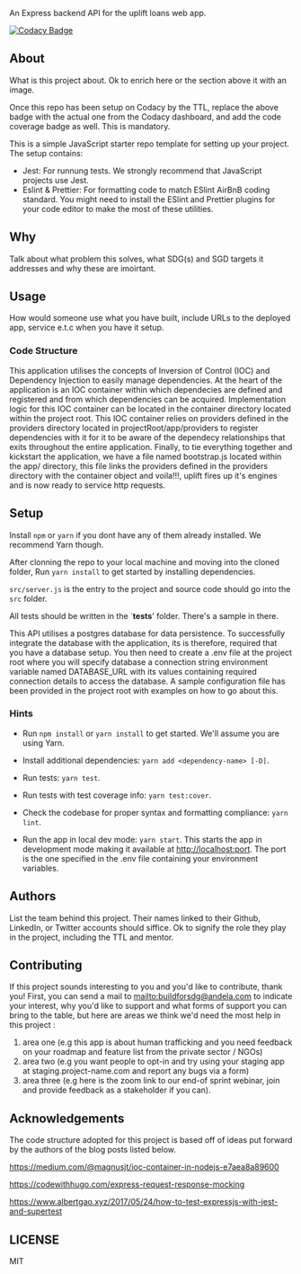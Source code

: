An Express backend API for the uplift loans web app.

[![Codacy Badge](https://api.codacy.com/project/badge/Grade/b3c40605563f4428a40aeb98552f395f)](https://app.codacy.com/gh/BuildForSDG/uplift-backend?utm_source=github.com&utm_medium=referral&utm_content=BuildForSDG/uplift-backend&utm_campaign=Badge_Grade_Settings)

## About

What is this project about. Ok to enrich here or the section above it with an image. 

Once this repo has been setup on Codacy by the TTL, replace the above badge with the actual one from the Codacy dashboard, and add the code coverage badge as well. This is mandatory.

This is a simple JavaScript starter repo template for setting up your project. The setup contains:

-   Jest: For runnung tests. We strongly recommend that JavaScript projects use Jest.
-   Eslint & Prettier: For formatting code to match ESlint AirBnB coding standard. You might need to install the ESlint and Prettier plugins for your code editor to make the most of these utilities.

## Why

Talk about what problem this solves, what SDG(s) and SGD targets it addresses and why these are imoirtant.

## Usage

How would someone use what you have built, include URLs to the deployed app, service e.t.c when you have it setup.

### Code Structure

This application utilises the concepts of Inversion of Control (IOC) and Dependency Injection
to easily manage dependencies. At the heart of the application is an IOC container within which
dependecies are defined and registered and from which dependencies can be acquired. Implementation logic 
for this IOC container can be located in the container directory located within the project root. This IOC
container relies on providers defined in the providers directory located in projectRoot/app/providers to register dependencies with it for it to be aware of the dependecy relationships that exits throughout the entire application. Finally, to tie everything together and kickstart the application, we have a file named bootstrap.js located within the app/ directory, this file links the providers defined in the providers directory with the container object and voila!!!, uplift fires up it's engines and is now ready to service http requests.  

## Setup

Install `npm` or `yarn` if you dont have any of them already installed. We recommend Yarn though.

After clonning the repo to your local machine and moving into the cloned folder, Run `yarn install` to get started by installing dependencies. 

`src/server.js` is the entry to the project and source code should go into the `src` folder.

All tests should be written in the `__tests__' folder. There's a sample in there.

This API utilises a postgres database for data persistence. To successfully integrate the database with the application, its is therefore, required that you have a database setup. You then need to create a .env file at the project root where you will specify database a connection string environment variable named DATABASE_URL with its values containing required connection details to access the database. A sample configuration file has been provided in the project root with examples on how to go about this.

### Hints

-   Run `npm install` or `yarn install` to get started. We'll assume you are using Yarn.

-  Install additional dependencies: `yarn add <dependency-name> [-D]`.

-   Run tests: `yarn test`.

-   Run tests with test coverage info: `yarn test:cover`.

-   Check the codebase for proper syntax and formatting compliance: `yarn lint`.

-   Run the app in local dev mode: `yarn start`. This starts the app in development mode making it available at 
<http://localhost:port>. The port is the one specified in the .env file containing your environment variables.

## Authors

List the team behind this project. Their names linked to their Github, LinkedIn, or Twitter accounts should siffice. Ok to signify the role they play in the project, including the TTL and mentor.

## Contributing
If this project sounds interesting to you and you'd like to contribute, thank you!
First, you can send a mail to <mailto:buildforsdg@andela.com> to indicate your interest, why you'd like to support and what forms of support you can bring to the table, but here are areas we think we'd need the most help in this project :
1.  area one (e.g this app is about human trafficking and you need feedback on your roadmap and feature list from the private sector / NGOs)
2.  area two (e.g you want people to opt-in and try using your staging app at staging.project-name.com and report any bugs via a form)
3.  area three (e.g here is the zoom link to our end-of sprint webinar, join and provide feedback as a stakeholder if you can).

## Acknowledgements

The code structure adopted for this project is based off of ideas put forward by the authors of the blog posts
listed below.

<https://medium.com/@magnusjt/ioc-container-in-nodejs-e7aea8a89600>

<https://codewithhugo.com/express-request-response-mocking>

<https://www.albertgao.xyz/2017/05/24/how-to-test-expressjs-with-jest-and-supertest>

## LICENSE
MIT
